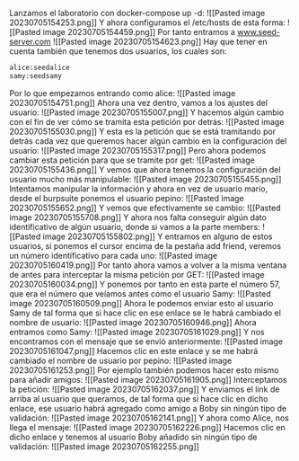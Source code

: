 Lanzamos el laboratorio con docker-compose up -d:
![[Pasted image 20230705154253.png]]
Y ahora configuramos el /etc/hosts de esta forma:
![[Pasted image 20230705154459.png]]
Por tanto entramos a www.seed-server.com
![[Pasted image 20230705154623.png]]
Hay que tener en cuenta también que tenemos dos usuarios, los cuales son:
```bash
alice:seedalice
samy:seedsamy
```
Por lo que empezamos entrando como alice:
![[Pasted image 20230705154751.png]]
Ahora una vez dentro, vamos a los ajustes del usuario:
![[Pasted image 20230705155007.png]]
Y hacemos algún cambio con el fin de ver cómo se tramita esta petición por detrás:
![[Pasted image 20230705155030.png]]
Y esta es la petición que se está tramitando por detrás cada vez que queremos hacer algún cambio en la configuración del usuario:
![[Pasted image 20230705155317.png]]
Pero ahora podemos cambiar esta petición para que se tramite por get:
![[Pasted image 20230705155436.png]]
Y vemos que ahora tenemos la configuración del usuario mucho más manipulable:
![[Pasted image 20230705155455.png]]
Intentamos manipular la información y ahora en vez de usuario mario, desde el burpsuite ponemos el usuario pepino:
![[Pasted image 20230705155652.png]]
Y vemos que efectivamente se cambio:
![[Pasted image 20230705155708.png]]
Y ahora nos falta conseguir algún dato identificativo de algún usuario, donde si vamos a la parte members:
![[Pasted image 20230705155802.png]]
Y entramos en alguno de estos usuarios, si ponemos el cursor encima de la pestaña add friend, veremos un número identificativo para cada uno:
![[Pasted image 20230705160419.png]]
Por tanto ahora vamos a volver a la misma ventana de antes para interceptar la misma petición por GET:
![[Pasted image 20230705160034.png]]
Y ponemos por tanto en esta parte el número 57, que era el número que veíamos antes como el usuario Samy:
![[Pasted image 20230705160509.png]]
Ahora le podemos enviar esto al usuario Samy de tal forma que si hace clic en ese enlace se le habrá cambiado el nombre de usuario:
![[Pasted image 20230705160946.png]]
Ahora entramos como Samy:
![[Pasted image 20230705161029.png]]
Y nos encontramos con el mensaje que se envió anteriormente:
![[Pasted image 20230705161047.png]]
Hacemos clic en este enlace y se me habrá cambiado el nombre de usuario por pepino:
![[Pasted image 20230705161253.png]]
Por ejemplo también podemos hacer esto mismo para añadir amigos:
![[Pasted image 20230705161905.png]]
Interceptamos la petición:
![[Pasted image 20230705162037.png]]
Y enviamos el link de arriba al usuario que queramos, de tal forma que si hace clic en dicho enlace, ese usuario habrá agregado como amigo a Boby sin ningún tipo de validación:
![[Pasted image 20230705162141.png]]
Y ahora como Alice, nos llega el mensaje:
![[Pasted image 20230705162226.png]]
Hacemos clic en dicho enlace y tenemos al usuario Boby añadido sin ningún tipo de validación:
![[Pasted image 20230705162255.png]]
